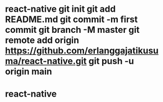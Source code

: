 # react-native git init git add README.md git commit -m first commit git branch -M master git remote add origin https://github.com/erlanggajatikusuma/react-native.git git push -u origin main
# react-native
